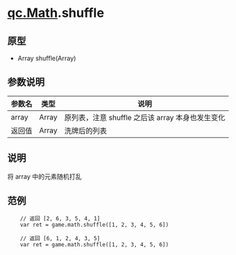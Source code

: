 # [qc.Math](README.md).shuffle

## 原型
* Array shuffle(Array)

## 参数说明
| 参数名 | 类型 | 说明 |
| ------------- | ------------- | -------------|
| array | Array | 原列表，注意 shuffle 之后该 array 本身也发生变化 |
| 返回值 | Array | 洗牌后的列表 |

## 说明
将 array 中的元素随机打乱

## 范例
````
    // 返回 [2, 6, 3, 5, 4, 1]
    var ret = game.math.shuffle([1, 2, 3, 4, 5, 6])

    // 返回 [6, 1, 2, 4, 3, 5]
    var ret = game.math.shuffle([1, 2, 3, 4, 5, 6])
````
